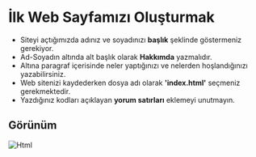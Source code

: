 # İlk Web Sayfamızı Oluşturmak

* Siteyi açtığımızda adınız ve soyadınızı **başlık** şeklinde göstermeniz gerekiyor.
* Ad-Soyadın altında alt başlık olarak **Hakkımda** yazmalıdır.
* Altına paragraf içerisinde neler yaptığınızı ve nelerden hoşlandığınızı yazabilirsiniz.
* Web sitenizi kaydederken dosya adı olarak **'index.html'** seçmeniz gerekmektedir.
* Yazdığınız kodları açıklayan **yorum satırları** eklemeyi unutmayın.

 ## Görünüm

  ![Html](https://imgpile.com/images/weOsiC.png) 